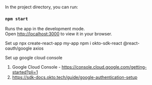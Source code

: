 
In the project directory, you can run:

### `npm start`

Runs the app in the development mode.\
Open [http://localhost:3000](http://localhost:3000) to view it in your browser.

Set up
npx create-react-app my-app
npm i okto-sdk-react @react-oauth/google axios


Set up google cloud console
1. Google Cloud Console - https://console.cloud.google.com/getting-started?pli=1
2. https://sdk-docs.okto.tech/guide/google-authentication-setup

